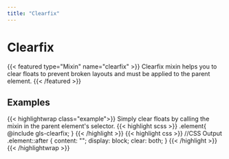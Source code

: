 ```yaml
---
title: "Clearfix"
---
```


# Clearfix

{{< featured type="Mixin" name="clearfix" >}}
Clearfix mixin helps you to clear floats to prevent broken layouts and must be applied to the parent element.
{{< /featured >}}

## Examples

{{< highlightwrap class="example">}}
Simply clear floats by calling the mixin in the parent element's selector.
{{< highlight scss >}}
.element{
    @include gls-clearfix;
}
{{< /highlight >}}
{{< highlight css >}}
//CSS Output
.element::after {
    content: "";
    display: block;
    clear: both;
}
{{< /highlight >}}
{{< /highlightwrap >}}

